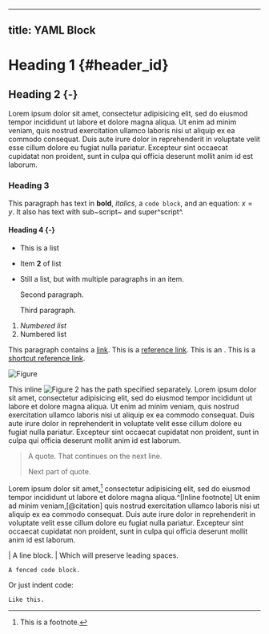 <!-- SYNTAX TEST "Packages/PandocSyntax/PandocSyntax.sublime-syntax" -->

---
title: YAML Block
---

# Heading 1 {#header_id}

## Heading 2 {-}

Lorem ipsum dolor sit amet, consectetur adipisicing elit, sed do eiusmod
tempor incididunt ut labore et dolore magna aliqua. Ut enim ad minim veniam,
quis nostrud exercitation ullamco laboris nisi ut aliquip ex ea commodo
consequat. Duis aute irure dolor in reprehenderit in voluptate velit esse
cillum dolore eu fugiat nulla pariatur. Excepteur sint occaecat cupidatat non
proident, sunt in culpa qui officia deserunt mollit anim id est laborum.

### Heading 3

This paragraph has text in **bold**, *italics*, a `code block`, and an
equation: $x = y$. It also has text with sub~script~ and super^script^.

#### Heading 4 {-}

- This is a list
- Item **2** of list

-   Still a list, but with multiple paragraphs in an item.

    Second paragraph.

    Third paragraph.

1. *Numbered list*
2. Numbered list

<!-- This text is part of a comment. -->

This paragraph contains a [link](\url). This is a [reference link][ref]. This
is an <inline link.html>. This is a [shortcut reference link].

![Figure](/path)

This inline ![Figure 2] has the path specified separately. Lorem ipsum dolor
sit amet, consectetur adipisicing elit, sed do eiusmod tempor incididunt ut
labore et dolore magna aliqua. Ut enim ad minim veniam, quis nostrud
exercitation ullamco laboris nisi ut aliquip ex ea commodo consequat. Duis
aute irure dolor in reprehenderit in voluptate velit esse cillum dolore eu
fugiat nulla pariatur. Excepteur sint occaecat cupidatat non proident, sunt in
culpa qui officia deserunt mollit anim id est laborum.

[ref]: \url

[shortcut reference link]: \url

[Figure 2]: /path

> A quote.
    That continues on the next line.
> 
> Next part of quote.

Lorem ipsum dolor sit amet,[^noteref] consectetur adipisicing elit, sed do
eiusmod tempor incididunt ut labore et dolore magna aliqua.^[Inline footnote]
Ut enim ad minim veniam,[@citation] quis nostrud exercitation ullamco laboris
nisi ut aliquip ex ea commodo consequat. Duis aute irure dolor in
reprehenderit in voluptate velit esse cillum dolore eu fugiat nulla pariatur.
Excepteur sint occaecat cupidatat non proident, sunt in culpa qui officia
deserunt mollit anim id est laborum.

[^noteref]: This is a footnote.

| A line block.
|   Which will preserve leading spaces.

~~~
A fenced code block.
~~~

Or just indent code:

    Like this.

